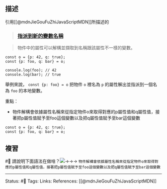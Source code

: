 

## 描述

引用[[@mdnJieGouFuZhiJavaScriptMDN]]所描述的
> ### [指派到新的變數名稱](https://developer.mozilla.org/zh-TW/docs/Web/JavaScript/Reference/Operators/Destructuring_assignment#%E6%8C%87%E6%B4%BE%E5%88%B0%E6%96%B0%E7%9A%84%E8%AE%8A%E6%95%B8%E5%90%8D%E7%A8%B1 "Permalink to 指派到新的變數名稱")

> 物件中的屬性可以解構並擷取到名稱跟該屬性不一樣的變數。

```
const o = {p: 42, q: true};
const {p: foo, q: bar} = o;

console.log(foo); // 42
console.log(bar); // true
```

舉例來說， `const {p: foo} = o` 把物件 `o` 裡名為 `p` 的屬性解出並指派到一個名為 `foo` 的本地變數。

重點：
- 物件解構會依據屬性名稱來從指定物件o來取得對應的p屬性值和q屬性值，接著把p屬性值賦予至foo這個變數以及把q屬性值賦予至bar這個變數



```
const o = {p: 42, q: true};
const {p: foo, q: bar} = o;
```

## 複習
#🧠 請說明下面語法在做啥？![](https://res.cloudinary.com/dqfxgtyoi/image/upload/v1654493334/blog/javascript/destructure/js-destructure-example_y814dg.png)->->-> `物件解構會依據屬性名稱來從指定物件o來取得對應的p屬性值和q屬性值，接著把p屬性值賦予至foo這個變數以及把q屬性值賦予至bar這個變數`


---
Status: #🌱 
Tags:
Links:
References:
[[@mdnJieGouFuZhiJavaScriptMDN]]
